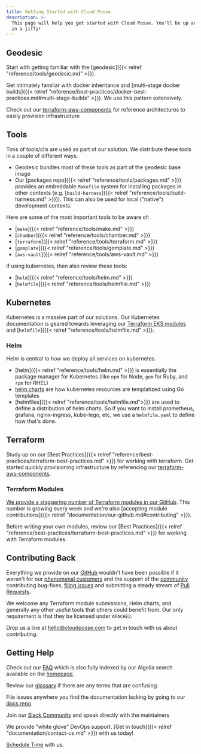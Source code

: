 ```yaml
---
title: Getting Started with Cloud Posse
description: >-
  This page will help you get started with Cloud Posse. You'll be up and running
  in a jiffy!
---
```


## Geodesic

Start with getting familiar with the [geodesic]({{< relref "reference/tools/geodesic.md" >}}).

Get intimately familiar with docker inheritance and [multi-stage docker builds]({{< relref "reference/best-practices/docker-best-practices.md#multi-stage-builds" >}}). We use this pattern extensively.

Check out our [terraform-aws-components](https://github.com/cloudposse/terraform-aws-components) for reference architectures to easily provision infrastructure

## Tools

Tons of tools/clis are used as part of our solution. We distribute these tools in a couple of different ways.

* Geodesic bundles most of these tools as part of the geodesic base image
* Our [packages repo]({{< relref "reference/tools/packages.md" >}}) provides an embeddable `Makefile` system for installing packages in other contexts (e.g. [`build-harness`]({{< relref "reference/tools/build-harness.md" >}})). This can also be used for local ("native") development contexts.

Here are some of the most important tools to be aware of:

- [`make`]({{< relref "reference/tools/make.md" >}})
- [`chamber`]({{< relref "reference/tools/chamber.md" >}})
- [`terraform`]({{< relref "reference/tools/terraform.md" >}})
- [`gomplate`]({{< relref "reference/tools/gomplate.md" >}})
- [`aws-vault`]({{< relref "reference/tools/aws-vault.md" >}})

If using kubernetes, then also review these tools:

- [`helm`]({{< relref "reference/tools/helm.md" >}})
- [`helmfile`]({{< relref "reference/tools/helmfile.md" >}})

## Kubernetes

Kubernetes is a massive part of our solutions. Our Kubernetes documentation is geared towards leveraging our [Terraform EKS modules](https://github.com/cloudposse?q=terraform-aws-eks) and [`helmfile`]({{< relref "reference/tools/helmfile.md" >}}).

### Helm

Helm is central to how we deploy all services on kubernetes.

* [helm]({{< relref "reference/tools/helm.md" >}}) is essentially the package manager for Kubernetes (like `npm` for Node, `gem` for Ruby, and `rpm` for RHEL)
* [helm charts](https://helm.sh/docs/topics/charts/) are how kubernetes resources are templatized using Go templates
* [helmfiles]({{< relref "reference/tools/helmfile.md">}}) are used to define a distribution of helm charts. So if you want to install prometheus, grafana, nginx-ingress, kube-lego, etc, we use a `helmfile.yaml` to define how that's done.

## Terraform

Study up on our [Best Practices]({{< relref "reference/best-practices/terraform-best-practices.md" >}}) for working with terraform. Get started quickly provisioning infrastructure by referencing our [terraform-aws-components](https://github.com/cloudposse/terraform-aws-components).

### Terraform Modules

[We provide a staggering number of Terraform modules in our GitHub](https://github.com/cloudposse?q=&type=&language=hcl). This number is growing every week and we're also [accepting module contributions]({{< relref "documentation/our-github.md#contributing" >}}).

Before writing your own modules, review our [Best Practices]({{< relref "reference/best-practices/terraform-best-practices.md" >}}) for working with Terraform modules.

## Contributing Back

Everything we provide on our [GitHub](https://github.com/cloudposse/) wouldn't have been possible if it weren't for our [phenomenal customers](https://cloudposse.com/) and the support of the [community](https://cloudposse.com/slack/) contributing bug-fixes, [filing issues](https://github.com/search?q=org%3Acloudposse+type%3Aissue) and submitting a steady stream of [Pull Requests](https://github.com/search?q=org%3Acloudposse+type%3Apr).

We welcome any Terraform module submissions, Helm charts, and generally any other useful tools that others could benefit from. Our only requirement is that they be licensed under `APACHE2`.

Drop us a line at [hello@cloudposse.com](mailto:hello@cloudposse.com) to get in touch with us about contributing.

## Getting Help

Check out our [FAQ](/faq/) which is also fully indexed by our Algolia search available on the [homepage](/).

Review our [glossary](/glossary/) if there are any terms that are confusing.

File issues anywhere you find the documentation lacking by going to our [docs repo](https://github.com/cloudposse/docs).

Join our [Slack Community](https://cloudposse.com/slack/) and speak directly with the maintainers

We provide "white glove" DevOps support. [Get in touch]({{< relref "documentation/contact-us.md" >}}) with us today!

[Schedule Time](https://calendly.com/cloudposse/) with us.
